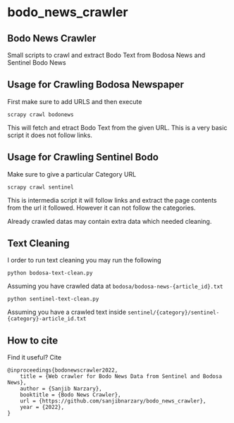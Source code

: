 # bodo_news_crawler
## Bodo News Crawler
Small scripts to crawl and extract Bodo Text from Bodosa News and Sentinel Bodo News

## Usage for Crawling Bodosa Newspaper
First make sure to add URLS and then execute
```
scrapy crawl bodonews
```
This will fetch and etract Bodo Text from the given URL. This is a very basic script it does not follow links.

## Usage for Crawling Sentinel Bodo
Make sure to give a particular Category URL
```
scrapy crawl sentinel
```
This is intermedia script it will follow links and extract the page contents from the url it followed. However it can not follow the categories.

Already crawled datas may contain extra data which needed cleaning.
## Text Cleaning
I order to run text cleaning you may run the following

```
python bodosa-text-clean.py
```
Assuming you have crawled data at `bodosa/bodosa-news-{article_id}.txt`

```
python sentinel-text-clean.py
```
Assuming you have a crawled text inside `sentinel/{category}/sentinel-{category}-article_id.txt`
## How to cite
Find it useful? Cite
```
@inproceedings{bodonewscrawler2022,
	title = {Web crawler for Bodo News Data from Sentinel and Bodosa News},
  	author = {Sanjib Narzary},
	booktitle = {Bodo News Crawler},
	url = {https://github.com/sanjibnarzary/bodo_news_crawler},
	year = {2022},
}
```
